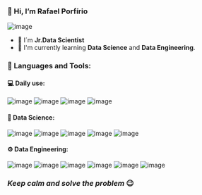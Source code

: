 ### 👋 Hi, I’m Rafael Porfírio

![image](https://user-images.githubusercontent.com/64717231/233402124-702f2e1b-b423-4e34-b4d3-7432bcebd174.png)

- 👀 I´m **Jr.Data Scientist**
- 🌱 I'm currently learning **Data Science** and **Data Engineering**.

### 🚀 Languages and Tools:

#### 💻 Daily use:

![image](https://user-images.githubusercontent.com/64717231/233403559-0d4a21c6-5068-4379-8182-29261d46421c.png)
![image](https://user-images.githubusercontent.com/64717231/233403586-09b7c0f5-6830-4e97-8c1c-e01c2a7c5023.png)
![image](https://user-images.githubusercontent.com/64717231/233403620-e3dc5e3f-89cb-48be-a016-a0f862738ce9.png)
![image](https://user-images.githubusercontent.com/64717231/233403663-0a8b0f36-2f3e-46a9-aa87-e051a7e3ed46.png)


#### 🎲 Data Science:

![image](https://user-images.githubusercontent.com/64717231/233402663-ded3dcae-6daa-4373-95bd-7b90e7691cba.png)
![image](https://user-images.githubusercontent.com/64717231/233402698-8fac190c-334b-4dc5-a2e2-adc3f67c0a78.png)
![image](https://user-images.githubusercontent.com/64717231/233402724-cecd2a66-1202-45cd-8ce0-49d31b2563aa.png)
![image](https://user-images.githubusercontent.com/64717231/233402744-ca572ab9-979b-4f8d-839b-c7df43f0203b.png)
![image](https://user-images.githubusercontent.com/64717231/233402762-278a318f-8f30-4379-995a-32b656762884.png)

#### ⚙️ Data Engineering:

![image](https://user-images.githubusercontent.com/64717231/233403203-acc94635-6da7-482f-a95f-c142c98e779e.png)
![image](https://user-images.githubusercontent.com/64717231/233403220-16bd69bb-392d-4bc4-8d39-c69f2858c7d7.png)
![image](https://user-images.githubusercontent.com/64717231/233403236-db07374e-91bc-46fa-a4b3-e56b29d8bffb.png)
![image](https://user-images.githubusercontent.com/64717231/233403259-2c123597-547b-4d5b-81ca-63486cc36ac4.png)
![image](https://user-images.githubusercontent.com/64717231/233403275-d41a7889-df4c-4c79-b1db-f0fc0b64579e.png)
![image](https://user-images.githubusercontent.com/64717231/233509472-51249e80-04df-4ff2-9c54-e81717c0ac6e.png)



### *Keep calm and solve the problem* 😉
<!---
rafaelporfiriobarros/rafaelporfiriobarros is a ✨ special ✨ repository because its `README.md` (this file) appears on your GitHub profile.
You can click the Preview link to take a look at your changes.
--->
